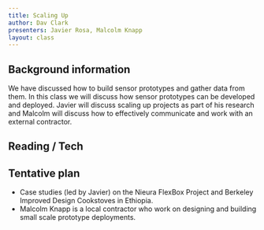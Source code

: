 ```yaml
---
title: Scaling Up
author: Dav Clark
presenters: Javier Rosa, Malcolm Knapp
layout: class
---
```


## Background information
We have discussed how to build sensor prototypes and gather data from them. In this class we will discuss how sensor prototypes can be developed and deployed. Javier will discuss scaling up projects as part of his research and Malcolm will discuss how to effectively communicate and work with an external contractor.


## Reading / Tech


## Tentative plan
 - Case studies (led by Javier) on the Nieura FlexBox Project and Berkeley Improved Design Cookstoves in Ethiopia.
 - Malcolm Knapp is a local contractor who work on designing and building small scale prototype deployments.
